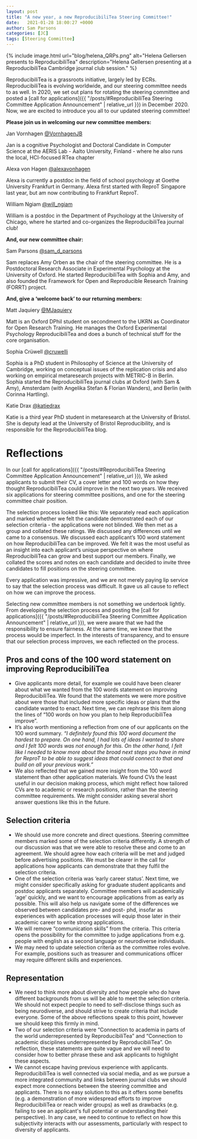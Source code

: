 ```yaml
---
layout: post
title: "A new year, a new ReproducibiliTea Steering Committee!"
date:   2021-01-28 18:00:27 +0000
author: Sam Parsons
categories: [JC]
tags: [Steering Committee]
---
```


{% include image.html url="blog/helena_QRPs.png" alt="Helena Gellersen presents to ReproducibiliTea" description="Helena Gellersen presenting at a ReproducibiliTea Cambridge journal club session." %}

ReproducibiliTea is a grassroots initiative, largely led by ECRs. 
ReproducibiliTea is evolving worldwide, and our steering committee needs to as well. 
In 2020, we set out plans for rotating the steering committee and posted a [call for applications]({{ "/posts/#ReproducibiliTea Steering Committee Application Announcement" | relative_url }}) in December 2020. 
Now, we are excited to introduce you all to our updated steering committee!

**Please join us in welcoming our new committee members:**

Jan Vornhagen [@VornhagenJB](https://twitter.com/VornhagenJB)

Jan is a cognitive Psychologist and Doctoral Candidate in Computer Science at the AERIS Lab - Aalto University, Finland - where he also runs the local, HCI-focused RTea chapter

Alexa von Hagen [@alexavonhagen](https://twitter.com/alexavonhagen)

Alexa is currently a postdoc in the field of school psychology at Goethe University Frankfurt in Germany. Alexa first started with ReproT Singapore last year, but am now contributing to Frankfurt ReproT.

William Ngiam [@will_ngiam](https://twitter.com/will_ngiam)

William is a postdoc in the Department of Psychology at the University of Chicago, where he started and co-organizes the ReproducibiliTea journal club!

**And, our new committee chair:**

Sam Parsons [@sam_d_parsons](https://twitter.com/Sam_D_Parsons)

Sam replaces Amy Orben as the chair of the steering committee. 
He is a Postdoctoral Research Associate in Experimental Psychology at the University of Oxford. 
He started ReproducibiliTea with Sophia and Amy, and also founded the Framework for Open and Reproducible Research Training (FORRT) project. 

**And, give a ‘welcome back’ to our returning members:**

Matt Jaquiery [@MJaquiery](https://twitter.com/MJaquiery)

Matt is an Oxford DPhil student on secondment to the UKRN as Coordinator for Open Research Training. 
He manages the Oxford Experimental Psychology ReproducibiliTea and does a bunch of technical stuff for the core organisation.

Sophia Crüwell [@cruwelli](https://twitter.com/cruwelli)

Sophia is a PhD student in Philosophy of Science at the University of Cambridge, working on conceptual issues of the replication crisis and also working on empirical metaresearch projects with METRIC-B in Berlin.
Sophia started the ReproducibiliTea journal clubs at Oxford (with Sam & Amy), Amsterdam (with Angelika Stefan & Florian Wanders), and Berlin (with Corinna Hartling).


Katie Drax [@katiedrax](https://twitter.com/katiedrax)

Katie is a third year PhD student in metaresearch at the University of Bristol. 
She is deputy lead at the University of Bristol Reproducibility, and is responsible for the ReproducibiliTea blog.  


# Reflections

In our [call for applications]({{ "/posts/#ReproducibiliTea Steering Committee Application Announcement" | relative_url }}), We asked applicants to submit their CV, a cover letter and 100 words on how they thought ReproducibiliTea could improve in the next two years. We received six applications for steering committee positions, and one for the steering committee chair position. 

The selection process looked like this:
We separately read each application and marked whether we felt the candidate demonstrated each of our selection criteria - the applications were not blinded. 
We then met as a group and collated these ratings. 
We discussed any differences until we came to a consensus. 
We discussed each applicant’s 100 word statement on how ReproducibiliTea can be improved. 
We felt it was the most useful as an insight into each applicant’s unique perspective on where ReproducibiliTea can grow and best support our members. 
Finally, we collated the scores and notes on each candidate and decided to invite three candidates to fill positions on the steering committee. 

Every application was impressive, and we are not merely paying lip service to say that the selection process was difficult. 
It gave us all cause to reflect on how we can improve the process. 

Selecting new committee members is not something we undertook lightly. 
From developing the selection process and posting the [call for applications]({{ "/posts/#ReproducibiliTea Steering Committee Application Announcement" | relative_url }}), we were aware that we had the responsibility to ensure fairness. 
At the same time, we knew that the process would be imperfect. 
In the interests of transparency, and to ensure that our selection process improves, we each reflected on the process.

## Pros and cons of the 100 word statement on improving ReproducibiliTea

* Give applicants more detail, for example we could have been clearer about what we wanted from the 100 words statement on improving ReproducibiliTea. 
We found that the statements we were more positive about were those that included more specific ideas or plans that the candidate wanted to enact. 
Next time, we can rephrase this item along the lines of “100 words on how you plan to help ReproducibiliTea improve”. 
* It’s also worth mentioning a reflection from one of our applicants on the 100 word summary. 
*“I definitely found this 100 word document the hardest to prepare. 
On one hand, I had lots of ideas I wanted to share and I felt 100 words was not enough for this. 
On the other hand, I felt like I needed to know more about the broad next steps you have in mind for ReproT to be able to suggest ideas that could connect to that and build on all your previous work.”*
* We also reflected that we gained more insight from the 100 word statement than other application materials. 
We found CVs the least useful in our decision making process, which might reflect how tailored CVs are to academic or research positions, rather than the steering committee requirements. 
We might consider asking several short answer questions like this in the future.

## Selection criteria

* We should use more concrete and direct questions. 
Steering committee members marked some of the selection criteria differently. 
A strength of our discussion was that we were able to resolve these and come to an agreement. 
We should agree how each criteria will be met and judged before advertising positions. 
We must be clearer in the call for applications how applicants can demonstrate that they fulfil the selection criteria. 
* One of the selection criteria was ‘early career status’. 
Next time, we might consider specifically asking for graduate student applicants and postdoc applicants separately. 
Committee members will academically ‘age’ quickly, and we want to encourage applications from as early as possible. 
This will also help us navigate some of the differences we observed between candidates pre- and post- phd, insofar as experiences with application processes will equip those later in their academic career to write strong applications. 
* We will remove “communication skills” from the criteria. 
This criteria opens the possibility for the committee to judge applications from e.g. people with english as a second language or neurodiverse individuals. 
* We may need to update selection criteria as the committee roles evolve.
For example, positions such as treasurer and communications officer may require different skills and experiences. 

## Representation

* We need to think more about diversity and how people who do have different backgrounds from us will be able to meet the selection criteria. 
We should not expect people to need to self-disclose things such as being neurodiverse, and should strive to create criteria that include everyone. 
Some of the above reflections speak to this point, however we should keep this firmly in mind.
* Two of our selection criteria were “Connection to academia in parts of the world underrepresented by ReproducibiliTea” and “Connection to academic disciplines underrepresented by ReproducibiliTea”. 
On reflection, these statements are quite vague and we will need to consider how to better phrase these and ask applicants to highlight these aspects. 
* We cannot escape having previous experience with applicants. 
ReproducibiliTea is well connected via social media, and as we pursue a more integrated community and links between journal clubs we should expect more connections between the steering committee and applicants. 
There is no easy solution to this as it offers some benefits (e.g. a demonstration of more widespread efforts to improve ReproducibiliTea or reach wider groups) as well as drawbacks (e.g. failing to see an applicant's full potential or understanding their perspective). 
In any case, we need to continue to reflect on how this subjectivity interacts with our assessments, particularly with respect to diversity of applicants. 

